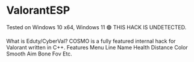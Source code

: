 # ValorantESP
Tested on Windows 10 x64, Windows 11
🟢 THIS HACK IS UNDETECTED.

What is Eduty/CyberVal?
COSMO is a fully featured internal hack for Valorant written in C++.
Features
Menu
Line
Name
Health
Distance
Color
Smooth
Aim
Bone
Fov
Etc.
